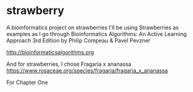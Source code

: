 # strawberry
A bioinformatics project on strawberries
I'll be using Strawberries as examples as I go through
Bioinformatics Algorithms: An Active Learning Approach
3rd Edition
by
Philip Compeau & Pavel Pevzner

http://bioinformaticsalgorithms.org

And for strawberries, I chose
Fragaria x ananassa
https://www.rosaceae.org/species/fragaria/fragaria_x_ananassa

For Chapter One
